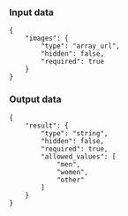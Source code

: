 ### Input data

```
{
	"images": {
		"type": "array_url",
		"hidden": false,
		"required": true
	}
}
```


### Output data

```
{
	"result": {
		"type": "string",
		"hidden": false,
		"required": true,
		"allowed_values": [
			"men",
			"women",
			"other"
		]
	}
}
```
